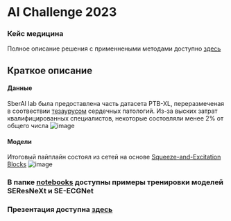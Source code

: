 # AI Challenge 2023
### Кейс медицина
Полное описание решения с применнеными методами доступно [здесь](https://clck.ru/3ANu9n)

## Краткое описание
#### Данные
SberAI lab была предоставлена часть датасета PTB-XL, переразмеченая в соотвествии [тезаурусом](https://ecg.ru/thesaurus) сердечных патологий. Из-за выских затрат квалифицированных специалистов, некоторые состовляли менее 2% от общего числа
![image](https://github.com/ALT-F4-Team/localization-of-myocardial-infarction/assets/116492863/ad16a1aa-cdf7-4523-8ad8-4447d85ed956)

#### Модели
Итоговый пайплайн состоял из сетей на основе [Squeeze-and-Excitation Blocks](https://paperswithcode.com/method/squeeze-and-excitation-block)
![image](https://github.com/ALT-F4-Team/localization-of-myocardial-infarction/assets/116492863/221a3a50-322d-4e37-96d6-dbfed8d69bf4)

### В папке [notebooks](https://github.com/ALT-F4-Team/localization-of-myocardial-infarction/tree/main/notebooks) доступны примеры тренировки моделей SEResNeXt и SE-ECGNet
### Презентация доступна [здесь](https://github.com/ALT-F4-Team/localization-of-myocardial-infarction/blob/main/AIIJC_presentation.pdf)
